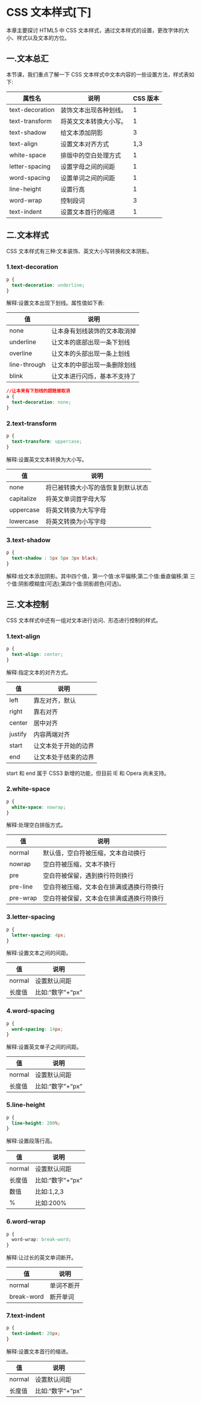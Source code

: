 # CSS 文本样式[下]

本章主要探讨 HTML5 中 CSS 文本样式，通过文本样式的设置，更改字体的大小、样式以及文本的方位。

## 一.文本总汇

本节课，我们重点了解一下 CSS 文本样式中文本内容的一些设置方法，样式表如下:

| 属性名 | 说明 | CSS 版本 |
| --- | --- | --- |
| text-decoration | 装饰文本出现各种划线。 | 1 | 
| text-transform | 将英文文本转换大小写。 | 1 | 
| text-shadow | 给文本添加阴影 | 3 | 
| text-align | 设置文本对齐方式 | 1,3 | 
| white-space | 排版中的空白处理方式 | 1 | 
| letter-spacing | 设置字母之间的间距 | 1 | 
| word-spacing | 设置单词之间的间距 | 1 | 
| line-height | 设置行高 | 1 | 
| word-wrap | 控制段词 | 3 | 
| text-indent | 设置文本首行的缩进 | 1 | 

## 二.文本样式

CSS 文本样式有三种:文本装饰、英文大小写转换和文本阴影。 

### 1.text-decoration

```css
p {
  text-decoration: underline;
}
```

解释:设置文本出现下划线。属性值如下表:

| 值 | 说明 |
| --- | --- |
| none | 让本身有划线装饰的文本取消掉 | 
| underline | 让文本的底部出现一条下划线 | 
| overline | 让文本的头部出现一条上划线 | 
| line-through | 让文本的中部出现一条删除划线 | 
| blink | 让文本进行闪烁，基本不支持了 | 

```css
//让本来有下划线的超链接取消 
a {
  text-decoration: none;
}
```

### 2.text-transform

```css
p {
  text-transform: uppercase;
}
```

解释:设置英文文本转换为大小写。

| 值 | 说明 |
| --- | --- |
| none | 将已被转换大小写的值恢复到默认状态 | 
| capitalize | 将英文单词首字母大写 | 
| uppercase | 将英文转换为大写字母 | 
| lowercase | 将英文转换为小写字母 | 

### 3.text-shadow

```css
p {
  text-shadow : 5px 5px 3px black;
}
```

解释:给文本添加阴影。其中四个值，第一个值:水平偏移;第二个值:垂直偏移;第 三个值:阴影模糊度(可选);第四个值:阴影颜色(可选)。

## 三.文本控制

CSS 文本样式中还有一组对文本进行访问、形态进行控制的样式。 

### 1.text-align

```css
p {
  text-align: center;
}
```

解释:指定文本的对齐方式。

| 值 | 说明 |
| --- | --- |
| left | 靠左对齐，默认 | 
| right | 靠右对齐 | 
| center | 居中对齐 | 
| justify | 内容两端对齐 | 
| start | 让文本处于开始的边界 | 
| end | 让文本处于结束的边界 | 

start 和 end 属于 CSS3 新增的功能，但目前 IE 和 Opera 尚未支持。

### 2.white-space

```css
p {
  white-space: nowrap;
}
```

解释:处理空白排版方式。

| 值 | 说明 |
| --- | --- |
| normal | 默认值，空白符被压缩，文本自动换行 | 
| nowrap | 空白符被压缩，文本不换行 | 
| pre | 空白符被保留，遇到换行符则换行 | 
| pre-line | 空白符被压缩，文本会在排满或遇换行符换行 | 
| pre-wrap | 空白符被保留，文本会在排满或遇换行符换行 | 

### 3.letter-spacing

```css
p {
  letter-spacing: 4px;
}
```

解释:设置文本之间的间距。

| 值 | 说明 |
| --- | --- |
| normal | 设置默认间距 |
| 长度值 | 比如:“数字”+“px” |

### 4.word-spacing

```css
p {
  word-spacing: 14px;
}
```

解释:设置英文单子之间的间距。

| 值 | 说明 |
| --- | --- |
| normal | 设置默认间距 |
| 长度值 | 比如:“数字”+“px” |

### 5.line-height

```css
p {
  line-height: 200%;
}
```

解释:设置段落行高。

| 值 | 说明 |
| --- | --- |
| normal | 设置默认间距 |
| 长度值 | 比如:“数字”+“px” |
| 数值 | 比如:1,2,3 |
| % | 比如:200% |

### 6.word-wrap

```css
p {
  word-wrap: break-word;
}
```

解释:让过长的英文单词断开。

| 值 | 说明 |
| --- | --- |
| normal | 单词不断开 | 
| break-word | 断开单词 | 

### 7.text-indent

```css
p {
  text-indent: 20px;
}
```

解释:设置文本首行的缩进。

| 值 | 说明 |
| --- | --- |
| normal | 设置默认间距 | 
| 长度值 | 比如:“数字”+“px” | 

